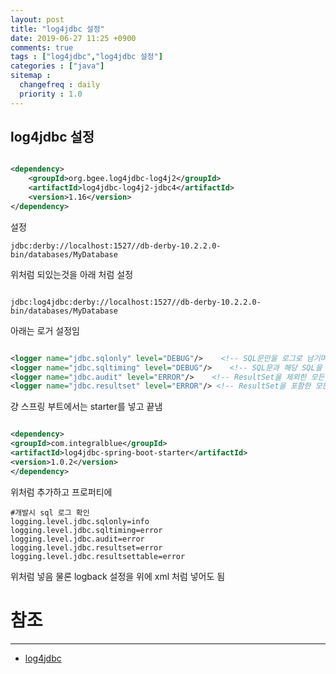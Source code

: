 ```yaml
---
layout: post
title: "log4jdbc 설정"
date: 2019-06-27 11:25 +0900
comments: true
tags : ["log4jdbc","log4jdbc 설정"]
categories : ["java"]
sitemap :
  changefreq : daily
  priority : 1.0
---
```

 
## log4jdbc 설정


```xml

<dependency>
    <groupId>org.bgee.log4jdbc-log4j2</groupId>
    <artifactId>log4jdbc-log4j2-jdbc4</artifactId>
    <version>1.16</version>
</dependency>

```

설정

```
jdbc:derby://localhost:1527//db-derby-10.2.2.0-bin/databases/MyDatabase

```

위처럼 되있는것을 아래 처럼 설정

```

jdbc:log4jdbc:derby://localhost:1527//db-derby-10.2.2.0-bin/databases/MyDatabase

```


아래는 로거 설정임 

```xml

<logger name="jdbc.sqlonly" level="DEBUG"/>    <!-- SQL문만을 로그로 남기며, PreparedStatement일 경우 관련된 argument 값으로 대체된 SQL문이 보여진다. -->
<logger name="jdbc.sqltiming" level="DEBUG"/>    <!-- SQL문과 해당 SQL을 실행시키는데 수행된 시간 정보(milliseconds)를 포함한다. -->
<logger name="jdbc.audit" level="ERROR"/>    <!-- ResultSet을 제외한 모든 JDBC 호출 정보를 로그로 남긴다. 많은 양의 로그가 생성되므로 특별히 JDBC 문제를 추적해야 할 필요가 있는 경우를 제외하고는 사용을 권장하지 않는다. -->
<logger name="jdbc.resultset" level="ERROR"/> <!-- ResultSet을 포함한 모든 JDBC 호출 정보를 로그로 남기므로 매우 방대한 양의 로그가 생성된다. -->


```

걍 스프링 부트에서는 starter를 넣고 끝냄

```xml

<dependency>
<groupId>com.integralblue</groupId>
<artifactId>log4jdbc-spring-boot-starter</artifactId>
<version>1.0.2</version>
</dependency>

```

위처럼 추가하고 프로퍼티에 

```
#개발시 sql 로그 확인
logging.level.jdbc.sqlonly=info
logging.level.jdbc.sqltiming=error
logging.level.jdbc.audit=error
logging.level.jdbc.resultset=error
logging.level.jdbc.resultsettable=error

```

위처럼 넣음 물론 logback 설정을 위에 xml 처럼 넣어도 됨 

# 참조
-----
* [log4jdbc](http://log4jdbc.brunorozendo.com/)

